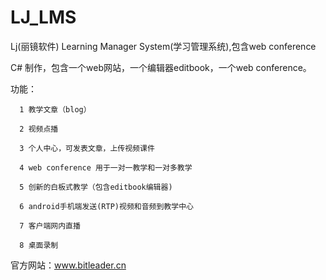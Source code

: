 # LJ_LMS
Lj(丽镜软件) Learning Manager System(学习管理系统),包含web conference

   C# 制作，包含一个web网站，一个编辑器editbook，一个web conference。

   功能：
     
      1 教学文章（blog）

      2 视频点播

      3 个人中心，可发表文章，上传视频课件

      4 web conference 用于一对一教学和一对多教学
    
      5 创新的白板式教学（包含editbook编辑器)
    
      6 android手机端发送(RTP)视频和音频到教学中心

      7 客户端网内直播

      8 桌面录制
           
官方网站：www.bitleader.cn
